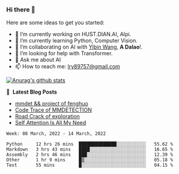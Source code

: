 ### Hi there 👋

<!--
**LRY89757/LRY89757** is a ✨ _special_ ✨ repository because its `README.md` (this file) appears on your GitHub profile.
-->
Here are some ideas to get you started:

- 🔭 I’m currently working on HUST.DIAN.AI, AIpi.
- 🌱 I’m currently learning Python, Computer Vision.
- 👯 I’m collaborating on AI with [Yibin Wang](https://github.com/flyleeee), **A Dalao**!.
- 🤔 I’m looking for help with Transformer.
- 💬 Ask me about AI
- 📫 How to reach me: lry89757@gmail.com
<!-- - 😄 Pronouns: ... -->
<!-- - ⚡ Fun fact: ... -->

[![Anurag's github stats](https://github-readme-stats.vercel.app/api?username=LRY89757)](https://github.com/anuraghazra/github-readme-stats)

📕 &nbsp;**Latest Blog Posts**
<!-- BLOG-POST-LIST:START -->
- [mmdet && project of fenghuo](https://lry89757.github.io/2021/11/09/mmdet-project-of-fenghuo/)
- [Code Trace of MMDETECTION](https://lry89757.github.io/2021/10/16/code-trace-of-mmdetection/)
- [Road Crack of exploration](https://lry89757.github.io/2021/10/04/lu-mian-lie-feng-shu-ju-ji-diao-yan/)
- [Self Attention Is All My Need](https://lry89757.github.io/2021/10/13/self-attention-is-all-my-need/)
<!-- - [God Mode in browsers: document.designMode = "on"](https://dev.to/gautamkrishnar/god-mode-in-browsers-document-designmode-on-2pmo) -->
<!-- BLOG-POST-LIST:END -->

<!--START_SECTION:waka-->
```text
Week: 08 March, 2022 - 14 March, 2022

Python     12 hrs 26 mins  ██████████████░░░░░░░░░░░   55.62 % 
Markdown   3 hrs 43 mins   ████░░░░░░░░░░░░░░░░░░░░░   16.65 % 
Assembly   2 hrs 46 mins   ███░░░░░░░░░░░░░░░░░░░░░░   12.39 % 
Other      1 hr 9 mins     █▒░░░░░░░░░░░░░░░░░░░░░░░   05.18 % 
Text       55 mins         █░░░░░░░░░░░░░░░░░░░░░░░░   04.15 % 
```
<!--END_SECTION:waka-->

